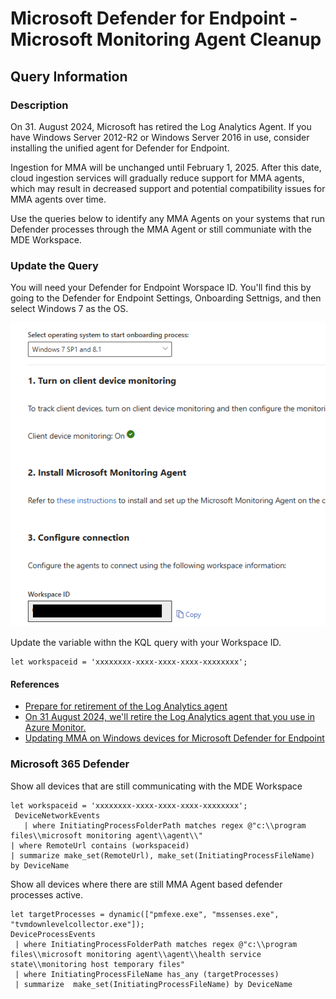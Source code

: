 # Microsoft Defender for Endpoint - Microsoft Monitoring Agent Cleanup

## Query Information

### Description

On 31. August 2024, Microsoft has retired the Log Analytics Agent. If you have Windows Server 2012-R2 or Windows Server 2016 in use, consider installing the unified agent for Defender for Endpoint.

Ingestion for MMA will be unchanged until February 1, 2025. After this date, cloud ingestion services will gradually reduce support for MMA agents, which may result in decreased support and potential compatibility issues for MMA agents over time.

Use the queries below to identify any MMA Agents on your systems that run Defender processes through the MMA Agent or still communiate with the MDE Workspace.

### Update the Query

You will need your Defender for Endpoint Worspace ID. You'll find this by going to the Defender for Endpoint Settings, Onboarding Settnigs, and then select Windows 7 as the OS.

![WorkspalceID](./mde-downlevel-workspaceid.png)

Update the variable withn the KQL query with your Workspace ID.

```kql
let workspaceid = 'xxxxxxxx-xxxx-xxxx-xxxx-xxxxxxxx';
```

#### References

- [Prepare for retirement of the Log Analytics agent](https://learn.microsoft.com/en-us/azure/defender-for-cloud/prepare-deprecation-log-analytics-mma-agent)
- [On 31 August 2024, we'll retire the Log Analytics agent that you use in Azure Monitor.](https://azure.microsoft.com/en-us/updates?id=were-retiring-the-log-analytics-agent-in-azure-monitor-on-31-august-2024)
- [Updating MMA on Windows devices for Microsoft Defender for Endpoint](https://learn.microsoft.com/en-us/defender-endpoint/update-agent-mma-windows)

### Microsoft 365 Defender

Show all devices that are still communicating with the MDE Workspace

```kql
let workspaceid = 'xxxxxxxx-xxxx-xxxx-xxxx-xxxxxxxx';
 DeviceNetworkEvents
   | where InitiatingProcessFolderPath matches regex @"c:\\program files\\microsoft monitoring agent\\agent\\"
| where RemoteUrl contains (workspaceid)
| summarize make_set(RemoteUrl), make_set(InitiatingProcessFileName) by DeviceName
```

Show all devices where there are still MMA Agent based defender processes active.

```kql
let targetProcesses = dynamic(["pmfexe.exe", "mssenses.exe", "tvmdownlevelcollector.exe"]);
DeviceProcessEvents
 | where InitiatingProcessFolderPath matches regex @"c:\\program files\\microsoft monitoring agent\\agent\\health service state\\monitoring host temporary files"
 | where InitiatingProcessFileName has_any (targetProcesses)
 | summarize  make_set(InitiatingProcessFileName) by DeviceName
```

